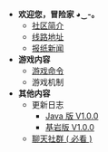 * **欢迎您，冒险家 ◕‿-｡**
  * [<i class="fas fa-globe"></i> 社区简介](/welcome/welcome.md)
  * [<i class="fas fa-network-wired"></i> 线路地址](/welcome/ip.md)
  * [<i class="far fa-newspaper"></i> 报纸新闻](/news/news.md)
* **<i class="fas fa-puzzle-piece"></i> 游戏内容**
  * [<i class="fas fa-terminal"></i> 游戏命令](/game/command.md)
  * <i class="fas fa-snowman"></i> 游戏机制 
* **<i class="fas fa-feather-alt"></i> 其他内容**
  * <i class="fas fa-comment-dots"></i> 更新日志
    * [**<i class="fab fa-java"></i>** Java 版 V1.0.0](/other/changelog/java.md)
    * [<i class="fas fa-mobile-alt"></i> 基岩版 V1.0.0](/other/changelog/bedrock.md)
  * [<i class="far fa-comments"></i> 聊天社群 ( 必看 )](/other/chat.md)
